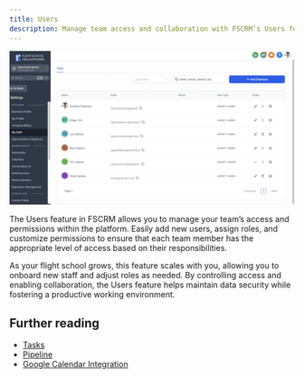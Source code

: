 ```yaml
---
title: Users
description: Manage team access and collaboration with FSCRM’s Users feature.
---
```


![Users](/public/features/fscrm-users-feature.webp)

The Users feature in FSCRM allows you to manage your team’s access and permissions within the platform. Easily add new users, assign roles, and customize permissions to ensure that each team member has the appropriate level of access based on their responsibilities.

As your flight school grows, this feature scales with you, allowing you to onboard new staff and adjust roles as needed. By controlling access and enabling collaboration, the Users feature helps maintain data security while fostering a productive working environment.

## Further reading

- [Tasks](/features/tasks)
- [Pipeline](/features/pipeline)
- [Google Calendar Integration](/integrations/google-calendar)
